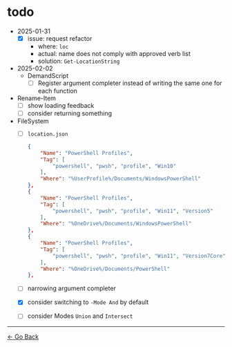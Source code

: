 # todo

- 2025-01-31
  - [x] issue: request refactor
    - where: ``loc``
    - actual: name does not comply with approved verb list
    - solution: ``Get-LocationString``

- 2025-02-02
  - DemandScript
    - [ ] Register argument completer instead of writing the same one for each function

- Rename-Item
  - [ ] show loading feedback
  - [ ] consider returning something
- FileSystem
  - [ ] ``location.json``

    ```json
    {
        "Name": "PowerShell Profiles",
        "Tag": [
            "powershell", "pwsh", "profile", "Win10"
        ],
        "Where": "%UserProfile%/Documents/WindowsPowerShell"
    },
    {
        "Name": "PowerShell Profiles",
        "Tag": [
            "powershell", "pwsh", "profile", "Win11", "Version5"
        ],
        "Where": "%OneDrive%/Documents/WindowsPowerShell"
    },
    {
        "Name": "PowerShell Profiles",
        "Tag": [
            "powershell", "pwsh", "profile", "Win11", "Version7Core"
        ],
        "Where": "%OneDrive%/Documents/PowerShell"
    },
    ```

  - [ ] narrowing argument completer
  - [x] consider switching to ``-Mode And`` by default
  - [ ] consider Modes ``Union`` and ``Intersect``

---

[← Go Back](../readme.md)

